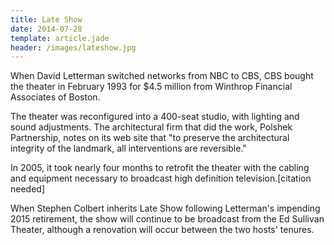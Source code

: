 ```yaml
---
title: Late Show
date: 2014-07-28
template: article.jade
header: /images/lateshow.jpg
---
```


When David Letterman switched networks from NBC to CBS, CBS bought the theater in February 1993 for $4.5 million from Winthrop Financial Associates of Boston.

<span class="more"></span>

The theater was reconfigured into a 400-seat studio, with lighting and sound adjustments. The architectural firm that did the work, Polshek Partnership, notes on its web site that "to preserve the architectural integrity of the landmark, all interventions are reversible."

In 2005, it took nearly four months to retrofit the theater with the cabling and equipment necessary to broadcast high definition television.[citation needed]

When Stephen Colbert inherits Late Show following Letterman's impending 2015 retirement, the show will continue to be broadcast from the Ed Sullivan Theater, although a renovation will occur between the two hosts' tenures.
